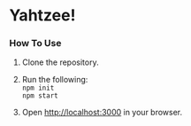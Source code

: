 # Yahtzee!
### How To Use
1. Clone the repository.
2. Run the following:\
<code>npm init</code>\
<code>npm start</code>

3. Open [http://localhost:3000](http://localhost:3000) in your browser.
